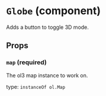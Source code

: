 `Globe` (component)
===================

Adds a button to toggle 3D mode.

Props
-----

### `map` (required)

The ol3 map instance to work on.

type: `instanceOf ol.Map`

